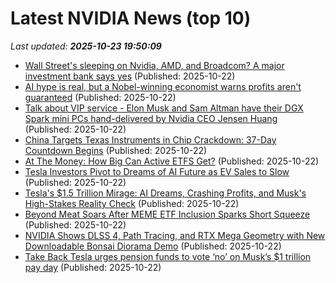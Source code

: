 # Latest NVIDIA News (top 10)
_Last updated: **2025-10-23 19:50:09**_

- [Wall Street's sleeping on Nvidia, AMD, and Broadcom? A major investment bank says yes](https://www.thestreet.com/investing/wall-streets-sleeping-on-nvidia-amd-and-broadcom-a-major-investment-bank-says-yes) (Published: 2025-10-22)
- [AI hype is real, but a Nobel-winning economist warns profits aren't guaranteed](https://finance.yahoo.com/news/ai-hype-is-real-but-a-nobel-winning-economist-warns-profits-arent-guaranteed-192514082.html) (Published: 2025-10-22)
- [Talk about VIP service - Elon Musk and Sam Altman have their DGX Spark mini PCs hand-delivered by Nvidia CEO Jensen Huang](https://www.techradar.com/pro/talk-about-vip-service-elon-musk-and-sam-altman-have-their-dgx-spark-mini-pcs-hand-delivered-by-nvidia-ceo-jensen-huang) (Published: 2025-10-22)
- [China Targets Texas Instruments in Chip Crackdown: 37-Day Countdown Begins](https://finance.yahoo.com/news/china-targets-texas-instruments-chip-190935803.html) (Published: 2025-10-22)
- [At The Money: How Big Can Active ETFS Get?](https://ritholtz.com/2025/10/atm-how-big-can-active-etfs-get/) (Published: 2025-10-22)
- [Tesla Investors Pivot to Dreams of AI Future as EV Sales to Slow](https://finance.yahoo.com/news/tesla-investors-pivot-dreams-ai-183005048.html) (Published: 2025-10-22)
- [Tesla's $1.5 Trillion Mirage: AI Dreams, Crashing Profits, and Musk's High-Stakes Reality Check](https://finance.yahoo.com/news/teslas-1-5-trillion-mirage-182822910.html) (Published: 2025-10-22)
- [Beyond Meat Soars After MEME ETF Inclusion Sparks Short Squeeze](https://finance.yahoo.com/news/beyond-meat-soars-meme-etf-180109997.html) (Published: 2025-10-22)
- [NVIDIA Shows DLSS 4, Path Tracing, and RTX Mega Geometry with New Downloadable Bonsai Diorama Demo](https://wccftech.com/nvidia-shows-dlss4-path-tracing-rtx-mega-geometry-new-downloadable-demo/) (Published: 2025-10-22)
- [Take Back Tesla urges pension funds to vote ‘no’ on Musk’s $1 trillion pay day](http://electrek.co/2025/10/22/take-back-tesla-urges-pension-funds-to-vote-no-on-musks-1-trillion-pay-day/) (Published: 2025-10-22)
